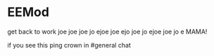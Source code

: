 # EEMod
get back to work
joe
joe
joe
jo
ejoe
joe
ejo
joe
jo
ejoe
joe
jo
e
MAMA!

if you see this ping crown in #general chat
